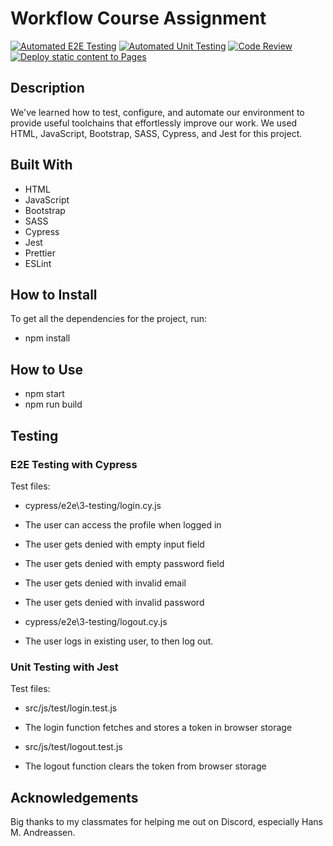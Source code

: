 # Workflow Course Assignment

[![Automated E2E Testing](https://github.com/AdrianMikk/social-media-client/actions/workflows/E2E.yml/badge.svg)](https://github.com/AdrianMikk/social-media-client/actions/workflows/E2E.yml)
[![Automated Unit Testing](https://github.com/AdrianMikk/social-media-client/actions/workflows/unittest.yml/badge.svg)](https://github.com/AdrianMikk/social-media-client/actions/workflows/unittest.yml)
[![Code Review](https://github.com/AdrianMikk/social-media-client/actions/workflows/gpt.yml/badge.svg)](https://github.com/AdrianMikk/social-media-client/actions/workflows/gpt.yml)
[![Deploy static content to Pages](https://github.com/AdrianMikk/social-media-client/actions/workflows/pages.yml/badge.svg)](https://github.com/AdrianMikk/social-media-client/actions/workflows/pages.yml)

## Description 

We've learned how to test, configure, and automate our environment to provide useful toolchains that effortlessly improve our work.
We used HTML, JavaScript, Bootstrap, SASS, Cypress, and Jest for this project.

## Built With

* HTML
* JavaScript
* Bootstrap
* SASS
* Cypress
* Jest
* Prettier
* ESLint

## How to Install 

To get all the dependencies for the project, run: 
* npm install

## How to Use

* npm start
* npm run build

## Testing 

### E2E Testing with Cypress

Test files: 

* cypress/e2e\3-testing/login.cy.js
*    The user can access the profile when logged in
*    The user gets denied with empty input field
*    The user gets denied with empty password field
*    The user gets denied with invalid email
*    The user gets denied with invalid password
  
* cypress/e2e\3-testing/logout.cy.js
*    The user logs in existing user, to then log out.

### Unit Testing with Jest

Test files: 
*  src/js/test/login.test.js
*    The login function fetches and stores a token in browser storage
  
*  src/js/test/logout.test.js
*    The logout function clears the token from browser storage

## Acknowledgements 

Big thanks to my classmates for helping me out on Discord, especially Hans M. Andreassen. 


